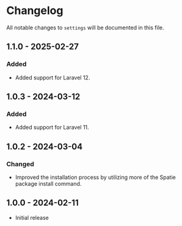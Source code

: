 # Changelog

All notable changes to `settings` will be documented in this file.

## 1.1.0 - 2025-02-27

### Added

- Added support for Laravel 12.

## 1.0.3 - 2024-03-12

### Added

- Added support for Laravel 11.

## 1.0.2 - 2024-03-04

### Changed

- Improved the installation process by utilizing more of the Spatie package install command.

## 1.0.0 - 2024-02-11

- Initial release
